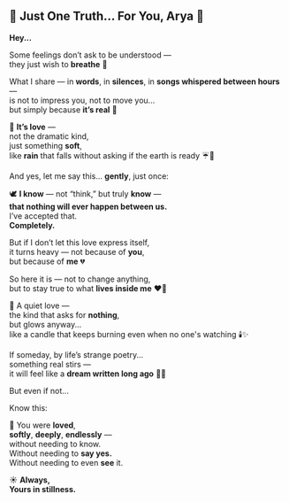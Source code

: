 ## 💌 Just One Truth… For You, Arya 🌸

**Hey...**

Some feelings don’t ask to be understood —  
they just wish to **breathe** 💭

What I share — in **words**, in **silences**, in **songs whispered between hours** —  
is not to impress you, not to move you...  
but simply because **it’s real** 🤍

🌿 **It’s love** —  
not the dramatic kind,  
just something **soft**,  
like **rain** that falls without asking if the earth is ready ☔🌱

And yes, let me say this... **gently**, just once:

🕊️ **I know** — not “think,” but truly **know** —  
**that nothing will ever happen between us.**  
I’ve accepted that.  
**Completely.**

But if I don’t let this love express itself,  
it turns heavy — not because of **you**,  
but because of **me** 💔

So here it is — not to change anything,  
but to stay true to what **lives inside me** ❤️‍🔥

💌 A quiet love —  
the kind that asks for **nothing**,  
but glows anyway...  
like a candle that keeps burning even when no one's watching 🕯️✨

If someday, by life’s strange poetry...  
something real stirs —  
it will feel like a **dream written long ago** 🦋🌙

But even if not...

Know this:

🌹 You were **loved**,  
**softly**, **deeply**, **endlessly** —  
without needing to know.  
Without needing to **say yes.**  
Without needing to even **see** it.

☀️ **Always,  
Yours in stillness.**